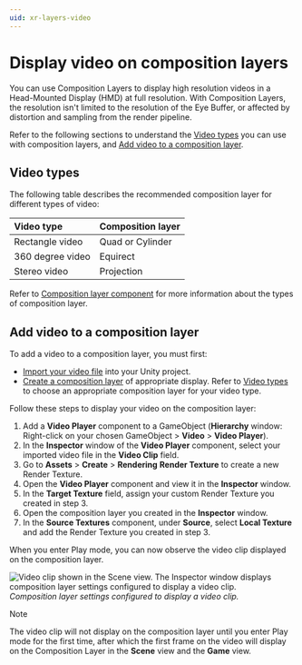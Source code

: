 ```yaml
---
uid: xr-layers-video
---
```

# Display video on composition layers

You can use Composition Layers to display high resolution videos in a Head-Mounted Display (HMD) at full resolution. With Composition Layers, the resolution isn't limited to the resolution of the Eye Buffer, or affected by distortion and sampling from the render pipeline.

Refer to the following sections to understand the [Video types](#video-types) you can use with composition layers, and [Add video to a composition layer](#add-video-to-a-composition-layer).

## Video types

The following table describes the recommended composition layer for different types of video:

| Video type       | Composition layer    |
| :--------------- | :------------------- |
| Rectangle video  | Quad or Cylinder     |
| 360 degree video | Equirect             |
| Stereo video     | Projection           |

Refer to [Composition layer component](xref:xr-layers-base-component) for more information about the types of composition layer.

## Add video to a composition layer

To add a video to a composition layer, you must first:
* [Import your video file](https://docs.unity3d.com/6000.0/Documentation/Manual/video-clips-use.html) into your Unity project.
* [Create a composition layer](xref:xr-layers-add-layer) of appropriate display. Refer to [Video types](#video-types) to choose an appropriate composition layer for your video type.

Follow these steps to display your video on the composition layer:
1. Add a **Video Player** component to a GameObject (**Hierarchy** window: Right-click on your chosen GameObject > **Video** > **Video Player**).
2. In the **Inspector** window of the **Video Player** component, select your imported video file in the **Video Clip** field.
3. Go to **Assets** > **Create** > **Rendering** **Render Texture** to create a new Render Texture.
4. Open the **Video Player** component and view it in the **Inspector** window.
5. In the **Target Texture** field, assign your custom Render Texture you created in step 3.
6. Open the composition layer you created in the **Inspector** window.
7. In the **Source Textures** component, under **Source**, select **Local Texture** and add the Render Texture you created in step 3.

When you enter Play mode, you can now observe the video clip displayed on the composition layer.

![Video clip shown in the Scene view. The Inspector window displays composition layer settings configured to display a video clip.](images/Composition_Layer_Video.png)<br/>*Composition layer settings configured to display a video clip.*

> [!NOTE]
> The video clip will not display on the composition layer until you enter Play mode for the first time, after which the first frame on the video will display on the Composition Layer in the **Scene** view and the **Game** view.